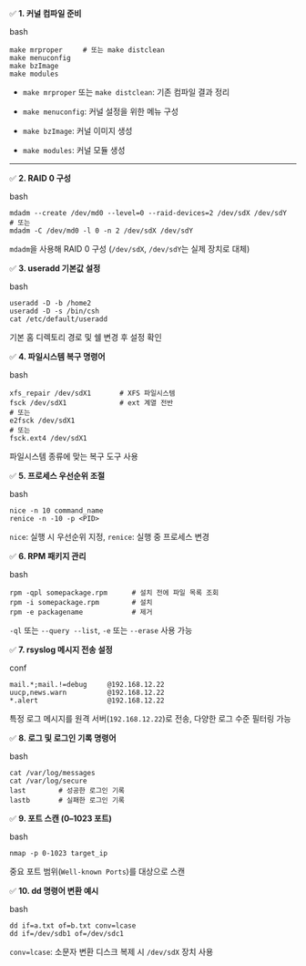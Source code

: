 ✅ **1. 커널 컴파일 준비**

bash

```
make mrproper     # 또는 make distclean
make menuconfig
make bzImage
make modules
```

- `make mrproper` 또는 `make distclean`: 기존 컴파일 결과 정리
    
- `make menuconfig`: 커널 설정을 위한 메뉴 구성
    
- `make bzImage`: 커널 이미지 생성
    
- `make modules`: 커널 모듈 생성


---

✅ **2. RAID 0 구성**

bash

```
mdadm --create /dev/md0 --level=0 --raid-devices=2 /dev/sdX /dev/sdY
# 또는
mdadm -C /dev/md0 -l 0 -n 2 /dev/sdX /dev/sdY
```

`mdadm`을 사용해 RAID 0 구성 (`/dev/sdX`, `/dev/sdY`는 실제 장치로 대체)

✅ **3. useradd 기본값 설정**

bash

```
useradd -D -b /home2
useradd -D -s /bin/csh
cat /etc/default/useradd
```

기본 홈 디렉토리 경로 및 쉘 변경 후 설정 확인

✅ **4. 파일시스템 복구 명령어**

bash

```
xfs_repair /dev/sdX1       # XFS 파일시스템
fsck /dev/sdX1             # ext 계열 전반
# 또는
e2fsck /dev/sdX1
# 또는
fsck.ext4 /dev/sdX1
```

파일시스템 종류에 맞는 복구 도구 사용

✅ **5. 프로세스 우선순위 조절**

bash

```
nice -n 10 command_name
renice -n -10 -p <PID>
```

`nice`: 실행 시 우선순위 지정, `renice`: 실행 중 프로세스 변경

✅ **6. RPM 패키지 관리**

bash

```
rpm -qpl somepackage.rpm      # 설치 전에 파일 목록 조회
rpm -i somepackage.rpm        # 설치
rpm -e packagename            # 제거
```

`-ql` 또는 `--query --list`, `-e` 또는 `--erase` 사용 가능

✅ **7. rsyslog 메시지 전송 설정**

conf

```
mail.*;mail.!=debug     @192.168.12.22
uucp,news.warn          @192.168.12.22
*.alert                 @192.168.12.22
```

특정 로그 메시지를 원격 서버(`192.168.12.22`)로 전송, 다양한 로그 수준 필터링 가능

✅ **8. 로그 및 로그인 기록 명령어**

bash

```
cat /var/log/messages
cat /var/log/secure
last        # 성공한 로그인 기록
lastb       # 실패한 로그인 기록
```

✅ **9. 포트 스캔 (0–1023 포트)**

bash

```
nmap -p 0-1023 target_ip
```

중요 포트 범위(`Well-known Ports`)를 대상으로 스캔

✅ **10. dd 명령어 변환 예시**

bash

```
dd if=a.txt of=b.txt conv=lcase
dd if=/dev/sdb1 of=/dev/sdc1
```

`conv=lcase`: 소문자 변환 디스크 복제 시 `/dev/sdX` 장치 사용